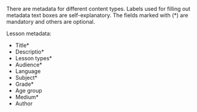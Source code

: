 There are metadata for different content types. Labels used for filling out metadata text boxes are self-explanatory. The fields marked with (*) are mandatory and others are optional. 

Lesson metadata:

- Title*
- Descriptio*
- Lesson types*
- Audience*
- Language
- Subject*
- Grade*
- Age group
- Medium*
- Author